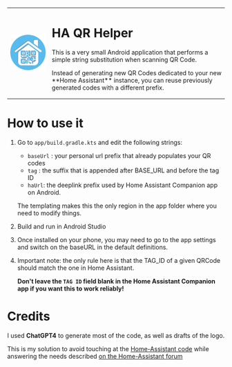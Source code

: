 <table border="0"  style="border:none!important;">
    <tr border="0"  style="border:none!important;">
        <td  border="0" style="border:none!important;">
            <img src="logo256.png" alt="Logo" width="256" border="0" />
        </td>
        <td  border="0" style="border:none!important;">
            <h1>HA QR Helper</h1>
            <p> This is a very small Android application that performs a simple string substitution when scanning QR Code.</p>
            <p> Instead of generating new QR Codes dedicated to your new **Home Assistant** instance, you can reuse previously generated codes with a different prefix.</p>
        </td>
    </tr>
</table>

# How to use it

1. Go to `app/build.gradle.kts` and edit the following strings:
   - `baseUrl` : your personal url prefix that already populates your QR codes
   - `tag` : the suffix that is appended after BASE_URL and before the tag ID
   - `haUrl`: the deeplink prefix used by Home Assistant Companion app on Android.

    The templating makes this the only region in the app folder where you need to modify things.

2. Build and run in Android Studio

3. Once installed on your phone, you may need to go to the app settings and switch on the baseURL in the default definitions.

4. Important note: the only rule here is that the TAG_ID of a given QRCode should match the one in Home Assistant.

   **Don't leave the `TAG ID` field blank in the Home Assistant Companion app if you want this to work reliably!**

# Credits

I used **ChatGPT4** to generate most of the code, as well as drafts of the logo.

This is my solution to avoid touching at the [Home-Assistant code](https://github.com/home-assistant/android) while answering the needs described [on the Home-Assistant forum](https://community.home-assistant.io/t/is-it-absolutly-necessary-to-use-outside-url-home-assistant-io-tag-for-using-nfc-tags-qr-codes/369800/19)

